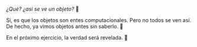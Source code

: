 _¿Qué? ¿así se ve un objeto?_ :eyes:

Sí, es que los objetos son entes computacionales. Pero no todos se ven así. De hecho, ya vimos objetos antes sin saberlo. :grimacing:

En el próximo ejercicio, la verdad será revelada. :crystal_ball:
